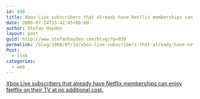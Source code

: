 ```yaml
---
id: 938
title: Xbox Live subscribers that already have Netflix memberships can enjoy Netflix on their TV at no additional cost.
date: 2008-07-14T15:42:45+00:00
author: Stefan Hayden
layout: post
guid: http://www.stefanhayden.com/blog/?p=938
permalink: /blog/2008/07/14/xbox-live-subscribers-that-already-have-netflix-memberships-can-enjoy-netflix-on-their-tv-at-no-additional-cost/
Post:
  - link
categories:
  - web
---
```

<a href="http://www.joystiq.com/2008/07/14/netflix-coming-exclusively-to-xbox-360-at-no-additional-cost/">Xbox Live subscribers that already have Netflix memberships can enjoy Netflix on their TV at no additional cost.</a>